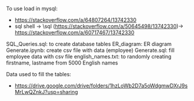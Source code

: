 To use load in mysql:
- https://stackoverflow.com/a/64807264/13742330
- sql shell -> \sql (https://stackoverflow.com/a/50645498/13742330)-> https://stackoverflow.com/a/60717467/13742330

SQL_Queries.sql: to create database tables
ER_diagram: ER diagram
Generate.ipynb: create csv file with data (employee)
Generate.sql: fill employee data with csv file
english_names.txt: to randomly creating firstname, lastname from 5000 English names

Data used to fill the tables:
- https://drive.google.com/drive/folders/1hzLoWb2D7a5oWdgmwDXrJ9sMrLwQZnkJ?usp=sharing
